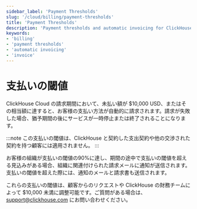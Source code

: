 ```yaml
---
sidebar_label: 'Payment Thresholds'
slug: '/cloud/billing/payment-thresholds'
title: 'Payment Thresholds'
description: 'Payment thresholds and automatic invoicing for ClickHouse Cloud.'
keywords:
- 'billing'
- 'payment thresholds'
- 'automatic invoicing'
- 'invoice'
---
```





# 支払いの閾値

ClickHouse Cloud の請求期間において、未払い額が $10,000 USD、またはその相当額に達すると、お客様の支払い方法が自動的に請求されます。請求が失敗した場合、猶予期間の後にサービスが一時停止または終了されることになります。

:::note
この支払いの閾値は、ClickHouse と契約した支出契約や他の交渉された契約を持つ顧客には適用されません。
:::

お客様の組織が支払いの閾値の90%に達し、期間の途中で支払いの閾値を超える見込みがある場合、組織に関連付けられた請求メールに通知が送信されます。支払いの閾値を超えた際には、通知のメールと請求書も送信されます。

これらの支払いの閾値は、顧客からのリクエストや ClickHouse の財務チームによって $10,000 未満に調整可能です。ご質問がある場合は、support@clickhouse.com にお問い合わせください。
